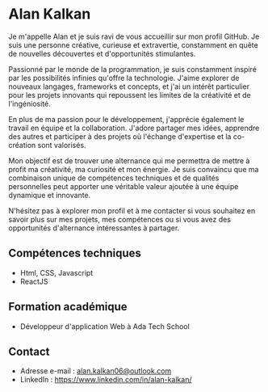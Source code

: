 # Alan Kalkan

Je m'appelle Alan et je suis ravi de vous accueillir sur mon profil GitHub. Je suis une personne créative, curieuse et extravertie, constamment en quête de nouvelles découvertes et d'opportunités stimulantes.

Passionné par le monde de la programmation, je suis constamment inspiré par les possibilités infinies qu'offre la technologie. J'aime explorer de nouveaux langages, frameworks et concepts, et j'ai un intérêt particulier pour les projets innovants qui repoussent les limites de la créativité et de l'ingéniosité.

En plus de ma passion pour le développement, j'apprécie également le travail en équipe et la collaboration. J'adore partager mes idées, apprendre des autres et participer à des projets où l'échange d'expertise et la co-création sont valorisés.

Mon objectif est de trouver une alternance qui me permettra de mettre à profit ma créativité, ma curiosité et mon énergie. Je suis convaincu que ma combinaison unique de compétences techniques et de qualités personnelles peut apporter une véritable valeur ajoutée à une équipe dynamique et innovante.

N'hésitez pas à explorer mon profil et à me contacter si vous souhaitez en savoir plus sur mes projets, mes compétences ou si vous avez des opportunités d'alternance intéressantes à partager.



## Compétences techniques

- Html, CSS, Javascript
- ReactJS

## Formation académique

- Développeur d'application Web à Ada Tech School

## Contact

- Adresse e-mail : alan.kalkan06@outlook.com
- LinkedIn : https://www.linkedin.com/in/alan-kalkan/
